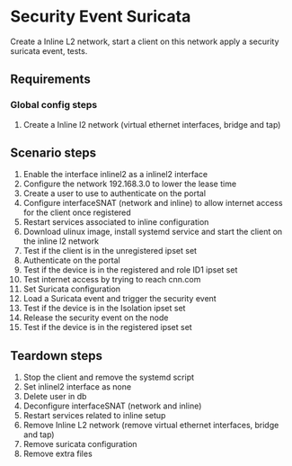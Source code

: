 # Security Event Suricata

Create a Inline L2 network, start a client on this network apply a security suricata event, tests.

## Requirements

### Global config steps
1. Create a Inline l2 network (virtual ethernet interfaces, bridge and tap)

## Scenario steps
1. Enable the interface inlinel2 as a inlinel2 interface
1. Configure the network 192.168.3.0 to lower the lease time
1. Create a user to use to authenticate on the portal
1. Configure interfaceSNAT (network and inline) to allow internet access for the client once registered
1. Restart services associated to inline configuration
1. Download ulinux image, install systemd service and start the client on the inline l2 network
1. Test if the client is in the unregistered ipset set
1. Authenticate on the portal
1. Test if the device is in the registered and role ID1 ipset set
1. Test internet access by trying to reach cnn.com
1. Set Suricata configuration
1. Load a Suricata event and trigger the security event
1. Test if the device is in the Isolation ipset set
1. Release the security event on the node
1. Test if the device is in the registered ipset set

## Teardown steps
1. Stop the client and remove the systemd script
1. Set inlinel2 interface as none
1. Delete user in db
1. Deconfigure interfaceSNAT (network and inline)
1. Restart services related to inline setup
1. Remove Inline L2 network (remove virtual ethernet interfaces, bridge and tap)
1. Remove suricata configuration
1. Remove extra files
